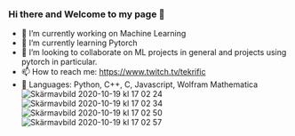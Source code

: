 ### Hi there and Welcome to my page 👋

 * 🔭 I’m currently working on Machine Learning
 * 🌱 I’m currently learning Pytorch
 * 👯 I’m looking to collaborate on ML projects in general and projects using pytorch in particular.
 * 📫 How to reach me: https://www.twitch.tv/tekrific
 * 🌱 Languages: Python, C++, C, Javascript, Wolfram Mathematica
 ![Skärmavbild 2020-10-19 kl  17 02 24](https://user-images.githubusercontent.com/68393566/96469501-948c8f00-122d-11eb-803f-3919a031884e.png)
![Skärmavbild 2020-10-19 kl  17 02 34](https://user-images.githubusercontent.com/68393566/96469594-ae2dd680-122d-11eb-9675-1d56a7bc4933.png)
![Skärmavbild 2020-10-19 kl  17 02 50](https://user-images.githubusercontent.com/68393566/96469605-b2f28a80-122d-11eb-91b3-d4a33f346bfa.png)
![Skärmavbild 2020-10-19 kl  17 02 57](https://user-images.githubusercontent.com/68393566/96469622-b6861180-122d-11eb-8bc3-f0af127f1bd0.png)

